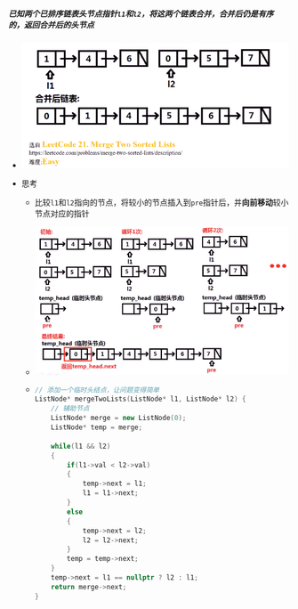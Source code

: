 ##### 已知两个已排序链表头节点指针`l1`和`l2`，将这两个链表合并，合并后仍是有序的，返回合并后的头节点

* ![image-20210823192501303](排序链表合并.assets/image-20210823192501303.png)

* 思考

  * 比较`l1`和`l2`指向的节点，将较小的节点插入到`pre`指针后，并**向前移动**较小节点对应的指针

  * ![image-20210823192649411](排序链表合并.assets/image-20210823192649411.png)

  * ```c++
    // 添加一个临时头结点，让问题变得简单
    ListNode* mergeTwoLists(ListNode* l1, ListNode* l2) {
        // 辅助节点
        ListNode* merge = new ListNode(0);
        ListNode* temp = merge;
    
        while(l1 && l2)
        {
            if(l1->val < l2->val)
            {
                temp->next = l1;
                l1 = l1->next;
            }
            else 
            {
                temp->next = l2;
                l2 = l2->next;
            }
            temp = temp->next;
        }
        temp->next = l1 == nullptr ? l2 : l1;
        return merge->next;
    }
    ```
    